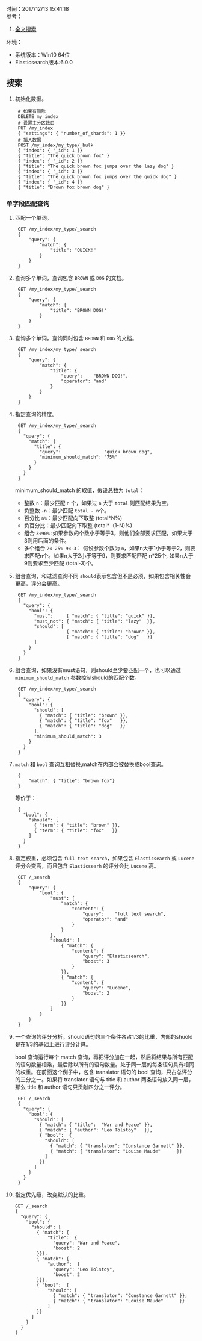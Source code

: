 时间：2017/12/13 15:41:18  
参考： 

1. [全文搜索](https://www.elastic.co/guide/cn/elasticsearch/guide/current/full-text-search.html)  

环境：     

* 系统版本：Win10 64位  
* Elasticsearch版本:6.0.0

##  搜索

1. 初始化数据。  

		# 如果有删除
		DELETE my_index
		# 设置主分区数目
		PUT /my_index
		{ "settings": { "number_of_shards": 1 }}
		# 插入数据
		POST /my_index/my_type/_bulk
		{ "index": { "_id": 1 }}
		{ "title": "The quick brown fox" }
		{ "index": { "_id": 2 }}
		{ "title": "The quick brown fox jumps over the lazy dog" }
		{ "index": { "_id": 3 }}
		{ "title": "The quick brown fox jumps over the quick dog" }
		{ "index": { "_id": 4 }}
		{ "title": "Brown fox brown dog" } 
  
### 单字段匹配查询  

1. 匹配一个单词。

		GET /my_index/my_type/_search
		{
		    "query": {
		        "match": {
		            "title": "QUICK!"
		        }
		    }
		}
2. 查询多个单词，查询包含 `BROWN` 或 `DOG` 的文档。

		GET /my_index/my_type/_search
		{
		    "query": {
		        "match": {
		            "title": "BROWN DOG!"
		        }
		    }
		}
3. 查询多个单词，查询同时包含 `BROWN` 和 `DOG` 的文档。  

		GET /my_index/my_type/_search
		{
		    "query": {
		        "match": {
		            "title": {      
		                "query":    "BROWN DOG!",
		                "operator": "and"
		            }
		        }
		    }
		}
4. 指定查询的精度。 

		GET /my_index/my_type/_search
		{
		  "query": {
		    "match": {
		      "title": {
		        "query":                "quick brown dog",
		        "minimum_should_match": "75%"
		      }
		    }
		  }
		}
	minimum_should_match 的取值，假设总数为 `total`：

	* 整数 `n`：最少匹配 `n` 个，如果过 `n` 大于 `total` 则匹配结果为空。
	* 负整数 `-n`：最少匹配 `total - n`个。
	* 百分比 `n%`：最少匹配向下取整 (total*N%)
	* 负百分比：最少匹配向下取整 (total*（1-N)%)
	* 组合 `3<90%` :如果参数的个数小于等于3，则他们全部要求匹配，如果大于3则用后面的条件。
	* 多个组合 `2<-25% 9<-3`： 假设参数个数为 `n`，如果n大于1小于等于2，则要求匹配n个。如果n大于2小于等于9，则要求匹配匹配 n*25个, 如果n大于9则要求至少匹配 (total-3)个。 
5. 组合查询，和过滤查询不同 `should`表示包含但不是必须，如果包含相关性会更高，评分会更高。

		GET /my_index/my_type/_search
		{
		  "query": {
		    "bool": {
		      "must":     { "match": { "title": "quick" }},
		      "must_not": { "match": { "title": "lazy"  }},
		      "should": [
		                  { "match": { "title": "brown" }},
		                  { "match": { "title": "dog"   }}
		      ]
		    }
		  }
		}
6. 组合查询，如果没有must语句，则should至少要匹配一个，也可以通过 `minimum_should_match` 参数控制should的匹配个数。  
	
		GET /my_index/my_type/_search
		{
		  "query": {
		    "bool": {
		      "should": [
		        { "match": { "title": "brown" }},
		        { "match": { "title": "fox"   }},
		        { "match": { "title": "dog"   }}
		      ],
		      "minimum_should_match": 3 
		    }
		  }
		}
7. `match` 和 `bool` 查询互相替换,match在内部会被替换成bool查询。  

		{
		    "match": { "title": "brown fox"}
		}

	等价于：  

		{
		  "bool": {
		    "should": [
		      { "term": { "title": "brown" }},
		      { "term": { "title": "fox"   }}
		    ]
		  }
		}
8. 指定权重，必须包含 `full text search`，如果包含 `Elasticsearch` 或 `Lucene`评分会变高，而且包含 `Elasticsearh` 的评分会比 `Lucene` 高。

		GET /_search
		{
		    "query": {
		        "bool": {
		            "must": {
		                "match": {  
		                    "content": {
		                        "query":    "full text search",
		                        "operator": "and"
		                    }
		                }
		            },
		            "should": [
		                { "match": {
		                    "content": {
		                        "query": "Elasticsearch",
		                        "boost": 3 
		                    }
		                }},
		                { "match": {
		                    "content": {
		                        "query": "Lucene",
		                        "boost": 2 
		                    }
		                }}
		            ]
		        }
		    }
		}

9. 一个查询的评分分析。should语句的三个条件各占1/3的比重，内部的shuold是在1/3的基础上进行评分计算。

	bool 查询运行每个 match 查询，再把评分加在一起，然后将结果与所有匹配的语句数量相乘，最后除以所有的语句数量。处于同一层的每条语句具有相同的权重。在前面这个例子中，包含 translator 语句的 bool 查询，只占总评分的三分之一。如果将 translator 语句与 title 和 author 两条语句放入同一层，那么 title 和 author 语句只贡献四分之一评分。

		GET /_search
		{
		  "query": {
		    "bool": {
		      "should": [
		        { "match": { "title":  "War and Peace" }},
		        { "match": { "author": "Leo Tolstoy"   }},
		        { "bool":  {
		          "should": [
		            { "match": { "translator": "Constance Garnett" }},
		            { "match": { "translator": "Louise Maude"      }}
		          ]
		        }}
		      ]
		    }
		  }
		}
10. 指定优先级，改变默认的比重。 

		GET /_search
		{
		  "query": {
		    "bool": {
		      "should": [
		        { "match": { 
		            "title":  {
		              "query": "War and Peace",
		              "boost": 2
		        }}},
		        { "match": { 
		            "author":  {
		              "query": "Leo Tolstoy",
		              "boost": 2
		        }}},
		        { "bool":  { 
		            "should": [
		              { "match": { "translator": "Constance Garnett" }},
		              { "match": { "translator": "Louise Maude"      }}
		            ]
		        }}
		      ]
		    }
		  }
		}
